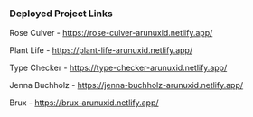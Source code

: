 ### Deployed Project Links

Rose Culver - https://rose-culver-arunuxid.netlify.app/

Plant Life - https://plant-life-arunuxid.netlify.app/

Type Checker - https://type-checker-arunuxid.netlify.app/

Jenna Buchholz - https://jenna-buchholz-arunuxid.netlify.app/

Brux - https://brux-arunuxid.netlify.app/